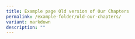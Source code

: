 ```yaml
---
title: Example page Old version of Our Chapters
permalink: /example-folder/old-our-chapters/
variant: markdown
description: ""
---
```

